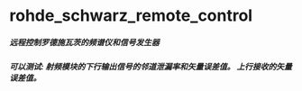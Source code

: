 # rohde_schwarz_remote_control
##### 远程控制罗德施瓦茨的频谱仪和信号发生器
##### 可以测试: 射频模块的下行输出信号的邻道泄漏率和矢量误差值。 上行接收的矢量误差值。
